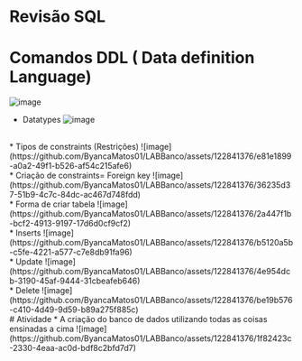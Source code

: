 # Revisão SQL 
# Comandos DDL ( Data definition Language) 
![image](https://github.com/ByancaMatos01/LABBanco/assets/122841376/36a09d52-0e13-444a-92f9-e4d14d0fff44)
<br>
* Datatypes
![image](https://github.com/ByancaMatos01/LABBanco/assets/122841376/0d8b3d19-5938-4360-a4de-f5b7098e55fe)
<br>
* Tipos de constraints (Restrições)
![image](https://github.com/ByancaMatos01/LABBanco/assets/122841376/e81e1899-a0a2-49f1-b526-af54c215afe6)
<br>
* Criação de constraints= Foreign key
![image](https://github.com/ByancaMatos01/LABBanco/assets/122841376/36235d37-51b9-4c7c-84dc-ac467d748fdd)
<br>
* Forma de criar tabela 
![image](https://github.com/ByancaMatos01/LABBanco/assets/122841376/2a447f1b-bcf2-4913-9197-17d6d0cf9cf2)
  <br>
* Inserts
![image](https://github.com/ByancaMatos01/LABBanco/assets/122841376/b5120a5b-c5fe-4221-a577-c7e8db91fa96)
<br>
* Update 
![image](https://github.com/ByancaMatos01/LABBanco/assets/122841376/4e954dcb-3190-45af-9444-31cbeafeb646)
<br>
* Delete
![image](https://github.com/ByancaMatos01/LABBanco/assets/122841376/be19b576-c410-4d49-9d59-b89a275f885c)
<br>
# Atividade 
* A criação do banco de dados utilizando todas as coisas ensinadas a cima
![image](https://github.com/ByancaMatos01/LABBanco/assets/122841376/1f82423c-2330-4eaa-ac0d-bdf8c2bfd7d7)







